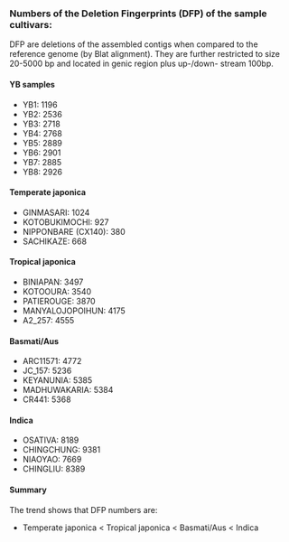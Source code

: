 ### Numbers of the Deletion Fingerprints (DFP) of the sample cultivars:
DFP are deletions of the assembled contigs when compared to the reference genome (by Blat alignment). They are further restricted to size 20-5000 bp and located in genic region plus up-/down- stream 100bp.

#### YB samples
* YB1: 1196
* YB2: 2536
* YB3: 2718
* YB4: 2768
* YB5: 2889
* YB6: 2901
* YB7: 2885
* YB8: 2926

#### Temperate japonica
* GINMASARI: 1024
* KOTOBUKIMOCHI: 927
* NIPPONBARE (CX140): 380
* SACHIKAZE: 668

#### Tropical japonica
* BINIAPAN: 3497
* KOTOOURA: 3540
* PATIEROUGE: 3870
* MANYALOJOPOIHUN: 4175
* A2_257: 4555

#### Basmati/Aus
* ARC11571: 4772
* JC_157: 5236
* KEYANUNIA: 5385
* MADHUWAKARIA: 5384
* CR441: 5368

#### Indica
* OSATIVA: 8189
* CHINGCHUNG: 9381
* NIAOYAO: 7669
* CHINGLIU: 8389

#### Summary
The trend shows that DFP numbers are:
* Temperate japonica < Tropical japonica < Basmati/Aus < Indica

